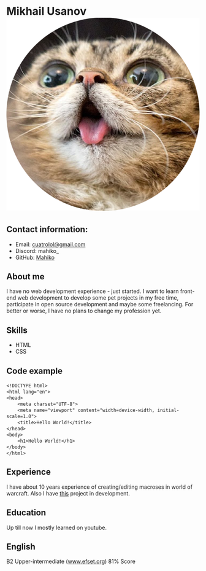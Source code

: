 # Mikhail Usanov ![Avatar](Cat-avatar-rounded.png)
## Contact information:
- Email: cuatrolol@gmail.com
- Discord: mahiko_
- GitHub: [Mahiko](https://github.com/Mahiko)
## About me
I have no web development experience - just started. I want to learn front-end web development to develop some pet projects in my free time, participate in open source development and maybe some freelancing. For better or worse, I have no plans to change my profession yet.
## Skills
* HTML
* CSS
## Code example
    <!DOCTYPE html>
    <html lang="en">
    <head>
    	<meta charset="UTF-8">
    	<meta name="viewport" content="width=device-width, initial-scale=1.0">
    	<title>Hello World!</title>
    </head>
    <body>
    	<h1>Hello World!</h1>
    </body>
    </html>
## Experience
I have about 10 years experience of creating/editing macroses in world of warcraft.
Also I have [this](https://mahiko.github.io/rsschool-cv/cv) project in development.
## Education
Up till now I mostly learned on youtube.
## English
B2 Upper-intermediate (www.efset.org) 81% Score